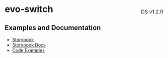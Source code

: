 <h1 style='display: flex; justify-content: space-between; align-items: center;'>
    <span>
        evo-switch
    </span>
    <span style='font-weight: normal; font-size: medium; margin-bottom: -15px;'>
        DS v1.2.0
    </span>
</h1>

## Examples and Documentation

- [Storybook](https://ebay.github.io/evo-web/ebayui-core/?path=/story/form-input-evo-switch)
- [Storybook Docs](https://ebay.github.io/evo-web/ebayui-core/?path=/docs/form-input-evo-switch)
- [Code Examples](https://github.com/eBay/evo-web/tree/main/packages/ebayui-core/src/components/evo-switch/examples)
